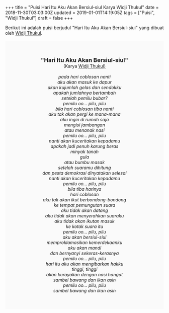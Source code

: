+++
title = "Puisi Hari Itu Aku Akan Bersiul-siul Karya Widji Thukul"
date = 2018-11-30T03:03:00Z
updated = 2019-01-01T14:19:05Z
tags = ["Puisi", "Widji Thukul"]
draft = false
+++

<div dir="ltr" style="text-align: left;" trbidi="on"><div style="text-align: justify;">Berikut ini adalah puisi berjudul "Hari Itu Aku Akan Bersiul-siul" yang dibuat oleh <a href="https://ensiklopedia.kemdikbud.go.id/sastra/artikel/Wiji_Thukul" target="_blank">Widji Thukul</a>. </div><br /><div style="background: #FAFAFA; font-size: 14px; height: auto; margin: 0 auto; padding: 50px; text-align: center; width: auto;"><span style="font-size: 18px;"><b>"Hari Itu Aku Akan Bersiul-siul"</b></span><br />(Karya <a href="https://www.sekata.web.id/tags/widji-thukul" target="_blank">Widji Thukul)</a> <br /><br /><i>pada hari coblosan nanti</i><br /><i>aku akan masuk ke dapur</i><br /><i>akan kujumlah gelas dan sendokku</i><br /><i>apakah jumlahnya bertambah</i><br /><i>setelah pemilu bubar?</i><br /><i>pemilu oo… pilu, pilu</i><br /><i>bila hari coblosan tiba nanti</i><br /><i>aku tak akan pergi ke mana-mana</i><br /><i>aku ingin di rumah saja</i><br /><i>mengisi jambangan</i><br /><i>atau menanak nasi</i><br /><i>pemilu oo… pilu, pilu</i><br /><i>nanti akan kuceritakan kepadamu</i><br /><i>apakah jadi penuh karung beras</i><br /><i>minyak tanah</i><br /><i>gula</i><br /><i>atau bumbu masak</i><br /><i>setelah suaramu dihitung</i><br /><i>dan pesta demokrasi dinyatakan selesai</i><br /><i>nanti akan kuceritakan kepadamu</i><br /><i>pemilu oo… pilu, pilu</i><br /><i>bila tiba harinya</i><br /><i>hari coblosan</i><br /><i>aku tak akan ikut berbondong-bondong</i><br /><i>ke tempat pemungutan suara</i><br /><i>aku tidak akan datang</i><br /><i>aku tidak akan menyerahkan suaraku</i><br /><i>aku tidak akan ikutan masuk</i><br /><i>ke kotak suara itu</i><br /><i>pemilu oo… pilu, pilu</i><br /><i>aku akan bersiul-siul</i><br /><i>memproklamasikan kemerdekaanku</i><br /><i>aku akan mandi</i><br /><i>dan bernyanyi sekeras-kerasnya</i><br /><i>pemilu oo… pilu, pilu</i><br /><i>hari itu aku akan mengibarkan hakku</i><br /><i>tinggi, tinggi</i><br /><i>akan kurayakan dengan nasi hangat</i><br /><i>sambel bawang dan ikan asin</i><br /><i>pemilu oo… pilu, pilu</i><br /><i>sambel bawang dan ikan asin</i></div></div>
